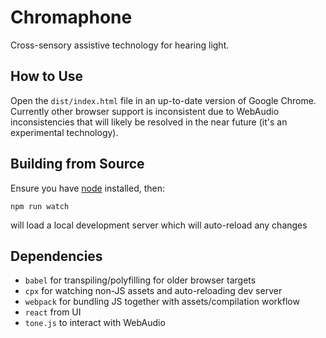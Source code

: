 Chromaphone
===========

Cross-sensory assistive technology for hearing light.

How to Use
----------

Open the `dist/index.html` file in an up-to-date version of Google Chrome. Currently other browser support is inconsistent due to WebAudio inconsistencies that will likely be resolved in the near future (it's an experimental technology).

Building from Source
--------------------

Ensure you have [node](https://nodejs.org/) installed, then:

	npm run watch

will load a local development server which will auto-reload any changes 

Dependencies
------------

- `babel` for transpiling/polyfilling for older browser targets
- `cpx` for watching non-JS assets and auto-reloading dev server
- `webpack` for bundling JS together with assets/compilation workflow
- `react` from UI
- `tone.js` to interact with WebAudio
